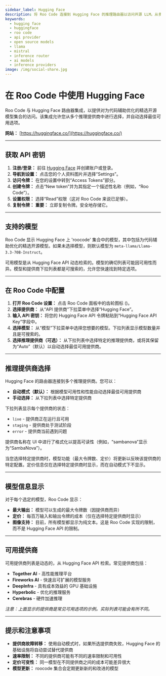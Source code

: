 ```yaml
---
sidebar_label: Hugging Face
description: 将 Roo Code 连接到 Hugging Face 的推理路由器以访问开源 LLM。从多个推理提供商和模型（如 Llama、Mistral 等）中进行选择。
keywords:
  - hugging face
  - huggingface
  - roo code
  - api provider
  - open source models
  - llama
  - mistral
  - inference router
  - ai models
  - inference providers
image: /img/social-share.jpg
---
```


# 在 Roo Code 中使用 Hugging Face

Roo Code 与 Hugging Face 路由器集成，以提供对为代码辅助优化的精选开源模型集合的访问。该集成允许您从多个推理提供商中进行选择，并自动选择最佳可用选项。

**网站：** [https://huggingface.co/](https://huggingface.co/)

---

## 获取 API 密钥

1. **注册/登录：** 前往 [Hugging Face](https://huggingface.co/) 并创建账户或登录。
2. **导航到设置：** 点击您的个人资料图片并选择“Settings”。
3. **访问令牌：** 在您的设置中转到“Access Tokens”部分。
4. **创建令牌：** 点击“New token”并为其指定一个描述性名称（例如，“Roo Code”）。
5. **设置权限：** 选择“Read”权限（这对 Roo Code 来说已足够）。
6. **复制令牌：** **重要：** 立即复制令牌。安全地存储它。

---

## 支持的模型

Roo Code 显示 Hugging Face 上 'roocode' 集合中的模型，其中包括为代码辅助优化的精选开源模型。如果未选择模型，则默认模型为 `meta-llama/Llama-3.3-70B-Instruct`。

可用模型是从 Hugging Face API 动态检索的。模型的确切列表可能因可用性而异。模型和提供商下拉列表都是可搜索的，允许您快速找到特定选项。

---

## 在 Roo Code 中配置

1. **打开 Roo Code 设置：** 点击 Roo Code 面板中的齿轮图标 (<Codicon name="gear" />)。
2. **选择提供商：** 从“API 提供商”下拉菜单中选择“Hugging Face”。
3. **输入 API 密钥：** 将您的 Hugging Face API 令牌粘贴到“Hugging Face API Key”字段中。
4. **选择模型：** 从“模型”下拉菜单中选择您想要的模型。下拉列表显示模型数量并且是可搜索的。
5. **选择推理提供商（可选）：** 从下拉列表中选择特定的推理提供商，或将其保留为“Auto”（默认）以自动选择最佳可用提供商。

---

## 推理提供商选择

Hugging Face 的路由器连接到多个推理提供商。您可以：

- **自动模式（默认）：** 根据模型可用性和性能自动选择最佳可用提供商
- **手动选择：** 从下拉列表中选择特定提供商

下拉列表显示每个提供商的状态：
- `live` - 提供商正在运行且可用
- `staging` - 提供商处于测试阶段
- `error` - 提供商当前遇到问题

提供商名称在 UI 中进行了格式化以提高可读性（例如，“sambanova”显示为“SambaNova”）。

当您选择特定提供商时，模型功能（最大令牌数、定价）将更新以反映该提供商的特定配置。定价信息仅在选择特定提供商时显示，而在自动模式下不显示。

---

## 模型信息显示

对于每个选定的模型，Roo Code 显示：

- **最大输出：** 模型可以生成的最大令牌数（因提供商而异）
- **定价：** 每百万输入和输出令牌的成本（仅在选择特定提供商时显示）
- **图像支持：** 目前，所有模型都显示为纯文本。这是 Roo Code 实现的限制，而不是 Hugging Face API 的限制。

---

## 可用提供商

可用提供商列表是动态的，从 Hugging Face API 检索。常见提供商包括：

- **Together AI** - 高性能推理平台
- **Fireworks AI** - 快速且可扩展的模型服务
- **DeepInfra** - 具有成本效益的 GPU 基础设施
- **Hyperbolic** - 优化的推理服务
- **Cerebras** - 硬件加速推理

*注意：上面显示的提供商是常见可用选项的示例。实际列表可能会有所不同。*

---

## 提示和注意事项

- **提供商故障转移：** 使用自动模式时，如果所选提供商失败，Hugging Face 的基础设施将自动尝试替代提供商
- **速率限制：** 不同的提供商可能有不同的速率限制和可用性
- **定价可变性：** 同一模型在不同提供商之间的成本可能差异很大
- **模型更新：** roocode 集合会定期更新新的和改进的模型